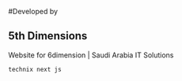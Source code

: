 #Developed by
## 5th Dimensions
Website for 6dimension | Saudi Arabia IT Solutions 

```bash
technix next js


```